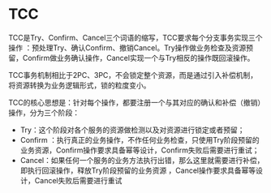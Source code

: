 # TCC

TCC是Try、Confirm、Cancel三个词语的缩写，TCC要求每个分支事务实现三个操作 ：预处理Try、确认Confirm、撤销Cancel。Try操作做业务检查及资源预留，Confirm做业务确认操作，Cancel实现一个与Try相反的操作既回滚操作。

TCC事务机制相比于2PC、3PC，不会锁定整个资源，而是通过引入补偿机制，将资源转换为业务逻辑形式，锁的粒度变小。

TCC的核心思想是：针对每个操作，都要注册一个与其对应的确认和补偿（撤销）操作，分为三个阶段：

- Try：这个阶段对各个服务的资源做检测以及对资源进行锁定或者预留；
- Confirm ：执行真正的业务操作，不作任何业务检查，只使用Try阶段预留的业务资源，Confirm操作要求具备幂等设计，Confirm失败后需要进行重试；
- Cancel：如果任何一个服务的业务方法执行出错，那么这里就需要进行补偿，即执行回滚操作，释放Try阶段预留的业务资源 ，Cancel操作要求具备幂等设计，Cancel失败后需要进行重试
